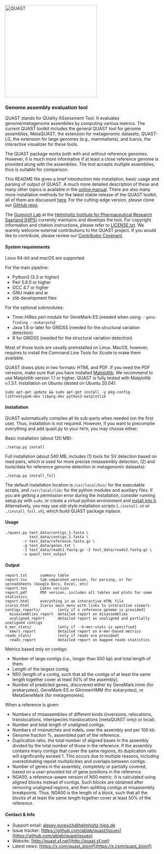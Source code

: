 <img src="quast_libs/html_saver/static/img/quast_logo_black.png" width="300" title="QUAST">

### Genome assembly evaluation tool

QUAST stands for QUality ASsessment Tool. It evaluates genome/metagenome assemblies by computing various metrics.
The current QUAST toolkit includes the general QUAST tool for genome assemblies, 
MetaQUAST, the extension for metagenomic datasets, 
QUAST-LG, the extension for large genomes (e.g., mammalians), and Icarus, the interactive visualizer for these tools.

The QUAST package works both with and without reference genomes. 
However, it is much more informative if at least a close reference genome is provided along with the assemblies.
The tool accepts multiple assemblies, thus is suitable for comparison.

This README file gives a brief introduction into installation, basic usage and parsing of output of QUAST. 
A much more detailed description of these and many other topics is available in the
[online manual](http://quast.sf.net/manual.html). 
There are also many more installation methods for the latest stable release of the QUAST toolkit, 
all of them are discussed [here](http://quast.sf.net/install.html). For the cutting-edge version, 
please clone our [GitHub repo](https://github.com/ablab/quast).

The [Gurevich Lab](https://helmholtz-hips.de/en/hmsb) at the [Helmholtz Institute for Pharmaceutical Research Saarland (HIPS)](https://helmholtz-hips.de/en/) 
currently maintains and develops the tool. For copyright information and citation instructions, 
please refer to [LICENSE.txt](LICENSE.txt). We warmly welcome external contributions to the QUAST project. 
If you would like to contribute, please review our [Contributor Covenant](CODE_OF_CONDUCT.md).

#### System requirements

Linux 64-bit and macOS are supported.

For the main pipeline:
- Python3 (3.3 or higher)
- Perl 5.6.0 or higher
- GCC 4.7 or higher
- GNU make and ar
- zlib development files

For the optional submodules:
- Time::HiRes perl module for GeneMark-ES (needed when using `--gene-finding --eukaryote`)
- Java 1.8 or later for GRIDSS (needed for the structural variation detection)
- R for GRIDSS (needed for the structural variation detection)

Most of those tools are usually preinstalled on Linux. MacOS, however, requires to install
the Command Line Tools for Xcode to make them available. 

QUAST draws plots in two formats: HTML and PDF. If you need the PDF versions, make sure that you have installed 
[Matplotlib](https://matplotlib.org/). We recommend to use Matplotlib version 1.1 or higher. QUAST is fully tested with Matplotlib v.1.3.1.
Installation on Ubuntu (tested on Ubuntu 20.04):

    sudo apt-get update && sudo apt-get install -y pkg-config libfreetype6-dev libpng-dev python3-matplotlib

#### Installation

QUAST automatically compiles all its sub-parts when needed (on the first use). 
Thus, installation is not required. However, if you want to precompile everything and add quast.py to your `PATH`, you may choose either:

Basic installation (about 120 MB):

    ./setup.py install

Full installation (about 540 MB, includes (1) tools for SV detection based on read pairs, which is used for more precise misassembly detection, 
(2) and tools/data for reference genome detection in metagenomic datasets):

    ./setup.py install_full

The default installation location is `/usr/local/bin/` for the executable scripts, and `/usr/local/lib/` for 
the python modules and auxiliary files. If you are getting a permission error during the installation, consider running setup.py with
`sudo`, or create a virtual python environment and [install into it](http://docs.python-guide.org/en/latest/dev/virtualenvs/). 
Alternatively, you may use old-style installation scripts (`./install.sh` or `./install_full.sh`), which build QUAST package inplace.

#### Usage

    ./quast.py test_data/contigs_1.fasta \
               test_data/contigs_2.fasta \
            -r test_data/reference.fasta.gz \
            -g test_data/genes.txt \
            -1 test_data/reads1.fastq.gz -2 test_data/reads2.fastq.gz \
            -o quast_test_output

#### Output

    report.txt      summary table
    report.tsv      tab-separated version, for parsing, or for spreadsheets (Google Docs, Excel, etc)  
    report.tex      Latex version
    report.pdf      PDF version, includes all tables and plots for some statistics
    report.html     everything in an interactive HTML file
    icarus.html     Icarus main menu with links to interactive viewers
    contigs_reports/        [only if a reference genome is provided]
      misassemblies_report  detailed report on misassemblies
      unaligned_report      detailed report on unaligned and partially unaligned contigs
    k_mer_stats/            [only if --k-mer-stats is specified]
      kmers_report          detailed report on k-mer-based metrics
    reads_stats/            [only if reads are provided]
      reads_report          detailed report on mapped reads statistics

Metrics based only on contigs:

* Number of large contigs (i.e., longer than 500 bp) and total length of them.  
* Length of the largest contig.  
* N50 (length of a contig, such that all the contigs of at least the same length together cover at least 50% of the assembly).
* Number of predicted genes, discovered either by GeneMark.hmm (for prokaryotes), GeneMark-ES or GlimmerHMM (for eukaryotes), 
or MetaGeneMark (for metagenomes).

When a reference is given:

* Numbers of misassemblies of different kinds (inversions, relocations, translocations, interspecies translocations (metaQUAST only) or local).
* Number and total length of unaligned contigs.  
* Numbers of mismatches and indels, over the assembly and per 100 kb.  
* Genome fraction %, assembled part of the reference.  
* Duplication ratio, the total number of aligned bases in the assembly divided by the total number of those in the reference. 
If the assembly contains many contigs that cover the same regions, its duplication ratio will significantly exceed 1. 
This occurs due to multiple reasons, including overestimating repeat multiplicities and overlaps between contigs.  
* Number of genes in the assembly, completely or partially covered, based on a user-provided list of gene positions in the reference.  
* NGA50, a reference-aware version of N50 metric. It is calculated using aligned blocks instead of contigs. 
Such blocks are obtained after removing unaligned regions, and then splitting contigs at misassembly breakpoints. 
Thus, NGA50 is the length of a block, such that all the blocks of at least the same length together cover at least 50% of the reference.  


#### Contact & Info 

* Support email: [alexey.gurevich@helmholtz-hips.de](alexey.gurevich@helmholtz-hips.de)
* Issue tracker: [https://github.com/ablab/quast/issues](https://github.com/ablab/quast/issues)
* Website: [http://quast.sf.net](http://quast.sf.net)
* Latest news: [https://x.com/quast_bioinf](https://x.com/quast_bioinf)
    
